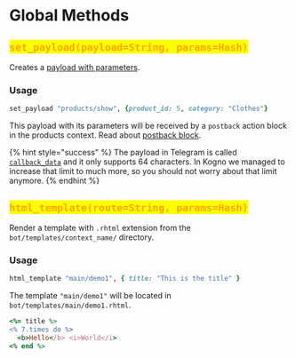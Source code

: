 # Global Methods

## <mark style="color:orange;">`set_payload(payload=String, params=Hash)`</mark>

Creates a [payload with parameters](contexts/blocks/postback.md#reading-params).

### Usage

```ruby
set_payload "products/show", {product_id: 5, category: "Clothes"}
```

This payload with its parameters will be received by a `postback` action block in the products context. Read about [postback block](contexts/blocks/postback.md#postback-params).

{% hint style="success" %}
The payload in Telegram is called [`callback_data`](https://core.telegram.org/bots/api#inlinekeyboardbutton) and it only supports 64 characters. In Kogno we managed to increase that limit to much more, so you should not worry about that limit anymore.
{% endhint %}

## <mark style="color:orange;">`html_template(route=String, params=Hash)`</mark>

Render a template with `.rhtml` extension from the `bot/templates/context_name/` directory.

### Usage

```ruby
html_template "main/demo1", { title: "This is the title" }
```

The template `"main/demo1"` will be located in `bot/templates/main/demo1.rhtml`.

```ruby
<%= title %>
<% 7.times do %>
  <b>Hello</b> <i>World</i>
<% end %>
```

